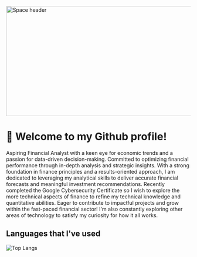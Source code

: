 <img src="https://images.unsplash.com/photo-1451187580459-43490279c0fa?ixid=MnwxMjA3fDB8MHxwaG90by1wYWdlfHx8fGVufDB8fHx8&ixlib=rb-1.2.1&auto=format&fit=crop&w=2072&q=80" alt="Space header" width="1000" height="300">

# 👋 Welcome to my Github profile!
Aspiring Financial Analyst with a keen eye for economic trends and a passion for data-driven decision-making. Committed to optimizing financial performance through in-depth analysis and strategic insights. With a strong foundation in finance principles and a results-oriented approach, I am dedicated to leveraging my analytical skills to deliver accurate financial forecasts and meaningful investment recommendations. Recently completed the Google Cybersecurity Certificate so I wish to explore the more technical aspects of finance to refine my technical knowledge and quantitative abilities. Eager to contribute to impactful projects and grow within the fast-paced financial sector!
I'm also constantly exploring other areas of technology to satisfy my curiosity for how it all works.
## Languages that I've used
![Top Langs](https://github-readme-stats.vercel.app/api/top-langs/?username=JordanCautious&hide_progress=true&theme=gotham)

